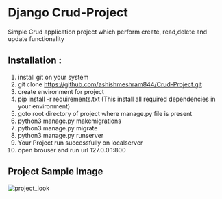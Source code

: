 # Django Crud-Project
Simple Crud application project which perform create, read,delete and update functionality

## Installation : 
1. install git on your system
2. git clone https://github.com/ashishmeshram844/Crud-Project.git
3. create environment for project
4. pip install -r requirements.txt  (This install all required dependencies in your environment)
5. goto root directory of project where manage.py file is present
6. python3 manage.py makemigrations
7. python3 manage.py migrate
8. python3 manage.py runserver
9. Your Project run successfully on localserver
10. open brouser and run url 127.0.0.1:800


## Project Sample Image
![project_look](https://user-images.githubusercontent.com/112160710/186871024-058f2e52-6655-4b56-906b-48a06b13be21.png)
